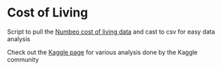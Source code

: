 # Cost of Living  

Script to pull the [Numbeo cost of living data](https://www.numbeo.com/cost-of-living/prices_by_city.jsp?displayCurrency=EUR&itemId=101&itemId=100&itemId=228&itemId=224&itemId=60&itemId=66&itemId=64&itemId=62&itemId=110&itemId=118&itemId=121&itemId=14&itemId=19&itemId=17&itemId=15&itemId=11&itemId=16&itemId=113&itemId=9&itemId=12&itemId=8&itemId=119&itemId=111&itemId=112&itemId=115&itemId=116&itemId=13&itemId=27&itemId=26&itemId=29&itemId=28&itemId=114&itemId=6&itemId=4&itemId=5&itemId=3&itemId=2&itemId=1&itemId=7&itemId=105&itemId=106&itemId=44&itemId=40&itemId=42&itemId=24&itemId=20&itemId=18&itemId=109&itemId=108&itemId=107&itemId=206&itemId=25&itemId=32&itemId=30&itemId=33) and cast to csv for easy data analysis

Check out the [Kaggle page](https://www.kaggle.com/stephenofarrell/cost-of-living) for various analysis done by the Kaggle community
